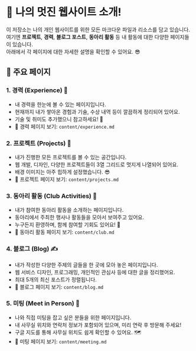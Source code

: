 # 📝 나의 멋진 웹사이트 소개!

이 저장소는 나의 개인 웹사이트를 위한 모든 마크다운 파일과 리소스를 담고 있습니다.  
여기엔 **프로젝트**, **경력**, **블로그 포스트**, **동아리 활동** 등 내 활동에 대한 다양한 페이지들이 있습니다.  
아래에서 각 페이지에 대한 자세한 설명을 확인할 수 있어요. 😎

## 📂 주요 페이지

### 1. **경력 (Experience)** 💼
- 내 경력을 한눈에 볼 수 있는 페이지입니다.
- 현재까지 내가 쌓아온 경험과 기술, 수상 내역 등이 깔끔하게 정리되어 있어요.
- 기술 및 취미도 추가했으니 참고하세요! 🎨
- 📄 경력 페이지 보기: `content/experience.md`

### 2. **프로젝트 (Projects)** 🚀
- 내가 진행한 모든 프로젝트를 볼 수 있는 공간입니다.
- 웹 개발, 디자인, 다양한 프로젝트들이 3열 그리드로 멋지게 나열되어 있어요.
- 배경 이미지는 아주 힙하게 설정했습니다. 😎
- 📄 프로젝트 페이지 보기: `content/projects.md`

### 3. **동아리 활동 (Club Activities)** 🎉
- 내가 참여한 동아리 활동을 소개하는 페이지입니다.
- 동아리에서 주최한 행사나 활동들을 모아서 보여주고 있어요.
- 누구든지 환영하며, 함께 참여할 기회도 있어요! 💫
- 📄 동아리 활동 페이지 보기: `content/club.md`

### 4. **블로그 (Blog)** ✍️
- 내가 작성한 다양한 주제의 글들을 한 곳에 모아 놓은 페이지입니다.
- 웹 서비스 디자인, 프로그래밍, 개인적인 관심사 등에 대한 글을 정리했어요.
- 최대 5개의 최신 포스트가 정렬됩니다.
- 📄 블로그 페이지 보기: `content/blog.md`

### 5. **미팅 (Meet in Person)** 📅
- 나와 직접 미팅을 잡고 싶은 분들을 위한 페이지입니다.
- 내 사무실 위치와 연락처 정보가 포함되어 있으며, 미리 연락 후 방문해 주세요!
- 구글 지도를 통해 사무실 위치도 쉽게 확인할 수 있어요. 🗺️
- 📄 미팅 페이지 보기: `content/meeting.md`